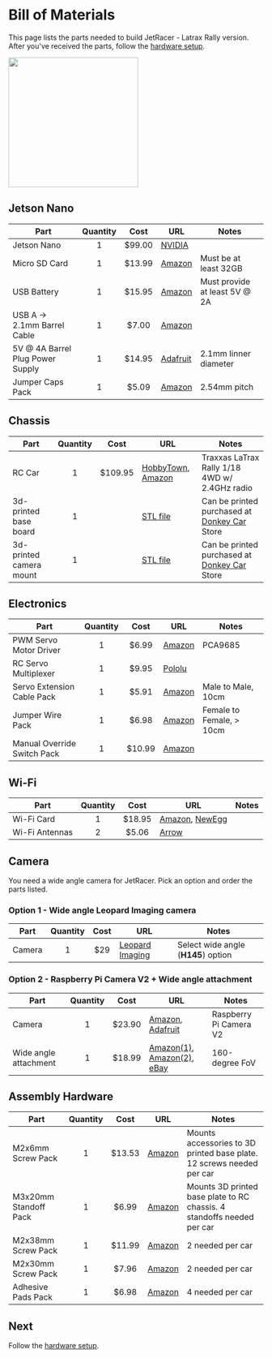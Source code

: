 # Bill of Materials

This page lists the parts needed to build JetRacer - Latrax Rally version.  After you've received the parts, follow the [hardware setup](hardware_setup.md).

<img src="https://user-images.githubusercontent.com/4212806/60303370-1810c700-98eb-11e9-9393-dfc3e8799453.jpg" height=256>

## Jetson Nano

| Part | Quantity | Cost | URL | Notes |
|------|:----------:|:------:|-----|-------|
| Jetson Nano | 1 | $99.00 | [NVIDIA](https://developer.nvidia.com/embedded/buy/jetson-nano-devkit) |  |
| Micro SD Card | 1 | $13.99 | [Amazon](https://amzn.to/2Us6bOv) | Must be at least 32GB |
| USB Battery | 1 | $15.95 | [Amazon](https://www.amazon.com/5000-mah-Attom-Tech-Portable-Emergency/dp/B07MNWPFG8/) | Must provide at least 5V @ 2A |
| USB A -> 2.1mm Barrel Cable | 1 | $7.00 | [Amazon](https://www.amazon.com/gp/product/B075112RM6/) |  |
| 5V @ 4A Barrel Plug Power Supply | 1 | $14.95 | [Adafruit](https://www.adafruit.com/product/1466) | 2.1mm Iinner diameter |
| Jumper Caps Pack | 1 | $5.09 | [Amazon](http://amzn.com/B077957RN7/) | 2.54mm pitch |

## Chassis

| Part | Quantity | Cost | URL | Notes |
|------|:----------:|:------:|-----|-------|
| RC Car | 1 | $109.95 | [HobbyTown](https://www.hobbytown.com/traxxas-latrax-rally-1-18-4wd-rtr-rally-racer-green-tra75054-5-grn/p630138), [Amazon](http://amzn.com/B06W57XLRW) | Traxxas LaTrax Rally 1/18 4WD w/ 2.4GHz radio |
| 3d-printed base board | 1 |  | [STL file](../../assets/latrax_rally/jetracer_latrax_base_board.stl) | Can be printed purchased at [Donkey Car](https://store.donkeycar.com/products/nvidia-jetracer-3d-printed-parts) Store |
| 3d-printed camera mount | 1 |  | [STL file](../../assets/jetracer_cam_mount.stl) | Can be printed purchased at [Donkey Car](https://store.donkeycar.com/products/nvidia-jetracer-3d-printed-parts) Store |

## Electronics

| Part | Quantity | Cost | URL | Notes |
|------|:----------:|:------:|-----|-------|
| PWM Servo Motor Driver | 1 | $6.99 | [Amazon](http://amzn.com/B01D1D0CX2/) | PCA9685 |
| RC Servo Multiplexer | 1 | $9.95 | [Pololu](https://www.pololu.com/product/2806) | |
| Servo Extension Cable Pack | 1 | $5.91 | [Amazon](http://amzn.com/B00P6JJFIS/) | Male to Male, 10cm |
| Jumper Wire Pack | 1 | $6.98 | [Amazon](http://amzn.com/B01EV70C78/) | Female to Female, > 10cm | |
| Manual Override Switch Pack | 1 | $10.99 | [Amazon](https://www.amazon.com/gp/product/B07L74MMG8/) | |

## Wi-Fi

| Part | Quantity | Cost | URL | Notes |
|------|:----------:|:------:|-----|-------|
| Wi-Fi Card | 1 | $18.95 | [Amazon](https://amzn.to/2WKEkum), [NewEgg](https://www.neweggbusiness.com/Product/Product.aspx?Item=9SIV21M85N2699) |  |
| Wi-Fi Antennas | 2 | $5.06 | [Arrow](https://www.arrow.com/en/products/2042811100/molex) |  |

## Camera

You need a wide angle camera for JetRacer.  Pick an option and order the parts listed.

### Option 1 - Wide angle Leopard Imaging camera

| Part | Quantity | Cost | URL | Notes |
|------|:----------:|:------:|-----|-------|
| Camera | 1 | $29 | [Leopard Imaging](https://leopardimaging.com/product/li-imx219-mipi-ff-nano/) | Select wide angle (**H145**) option |

### Option 2 - Raspberry Pi Camera V2 + Wide angle attachment

| Part | Quantity | Cost | URL | Notes |
|------|:----------:|:------:|-----|-------|
| Camera | 1 | $23.90 | [Amazon](https://amzn.to/2MSi6lL), [Adafruit](http://adafru.it/3099) | Raspberry Pi Camera V2 |
| Wide angle attachment | 1 | $18.99 | [Amazon(1)](https://amzn.com/B07HMXJ9Y1), [Amazon(2)](https://amzn.com/B07HF81BVL/), [eBay](https://ebay.us/Fz7HGd) | 160-degree FoV |

## Assembly Hardware

| Part | Quantity | Cost | URL | Notes |
|------|:----------:|:------:|-----|-------|
| M2x6mm Screw Pack | 1 | $13.53 | [Amazon](https://www.amazon.com/gp/product/B01FXGHO2M/) | Mounts accessories to 3D printed base plate.  12 screws needed per car |
| M3x20mm Standoff Pack | 1 | $6.99 | [Amazon](https://www.amazon.com/dp/B072DVGWHZ/ref=cm_sw_su_dp) | Mounts 3D printed base plate to RC chassis. 4 standoffs needed per car |
| M2x38mm Screw Pack | 1 | $11.99 | [Amazon](http://amzn.com/B07CHJBK6F) | 2 needed per car |
| M2x30mm Screw Pack | 1 | $7.96 | [Amazon](https://www.amazon.com/dp/B015A31EVK/ref=cm_sw_su_dp) | 2 needed per car |
| Adhesive Pads Pack | 1 | $6.98 | [Amazon](https://www.amazon.com/gp/product/B001KYSAN4/) | 4 needed per car |

## Next

Follow the [hardware setup](hardware_setup.md).
